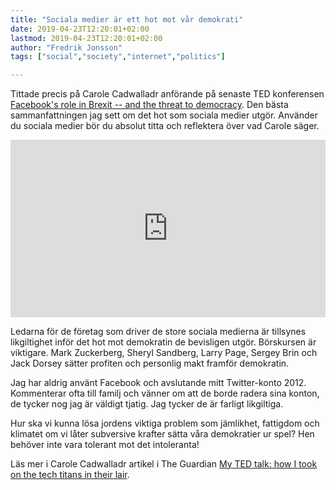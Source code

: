 ```yaml
---
title: "Sociala medier är ett hot mot vår demokrati"
date: 2019-04-23T12:20:01+02:00
lastmod: 2019-04-23T12:20:01+02:00
author: "Fredrik Jonsson"
tags: ["social","society","internet","politics"]

---
```


Tittade precis på Carole Cadwalladr anförande på senaste TED konferensen [Facebook's role in Brexit -- and the threat to democracy](https://www.ted.com/talks/carole_cadwalladr_facebook_s_role_in_brexit_and_the_threat_to_democracy). Den bästa sammanfattningen jag sett om det hot som sociala medier utgör. Använder du sociala medier bör du absolut titta och reflektera över vad Carole säger.

<div style="max-width:854px"><div style="position:relative;height:0;padding-bottom:56.25%"><iframe src="https://embed.ted.com/talks/carole_cadwalladr_facebook_s_role_in_brexit_and_the_threat_to_democracy" width="854" height="480" style="position:absolute;left:0;top:0;width:100%;height:100%" frameborder="0" scrolling="no" allowfullscreen></iframe></div></div>

Ledarna för de företag som driver de store sociala medierna är tillsynes likgiltighet inför det hot mot demokratin de bevisligen utgör. Börskursen är viktigare. Mark Zuckerberg, Sheryl Sandberg, Larry Page, Sergey Brin och Jack Dorsey sätter profiten och personlig makt framför demokratin.

Jag har aldrig använt Facebook och avslutande mitt Twitter-konto 2012. Kommenterar ofta till familj och vänner om att de borde radera sina konton, de tycker nog jag är väldigt tjatig. Jag tycker de är farligt likgiltiga.

Hur ska vi kunna lösa jordens viktiga problem som jämlikhet, fattigdom och klimatet om vi låter subversive krafter sätta våra demokratier ur spel? Hen behöver inte vara tolerant mot det intoleranta!

Läs mer i Carole Cadwalladr artikel i The Guardian [My TED talk: how I took on the tech titans in their lair](https://www.theguardian.com/uk-news/2019/apr/21/carole-cadwalladr-ted-tech-google-facebook-zuckerberg-silicon-valley).